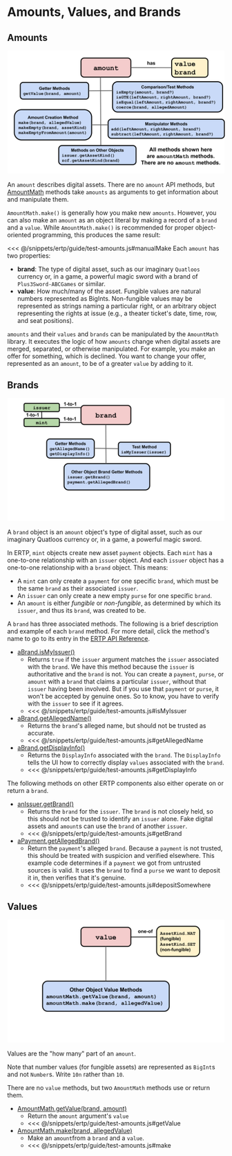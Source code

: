 # Amounts, Values, and Brands

## Amounts

![Amount methods](./assets/amount.svg) 

An `amount` describes digital assets. There are no `amount` API methods,
but [AmountMath](/reference/ertp-api/amount-math.md) methods take `amounts` as arguments
to get information about and manipulate them.

`AmountMath.make()` is generally how you make new `amounts`.
However, you can also make an `amount` as an object literal by making a record of
a `brand` and a `value`. While `AmountMath.make()` is recommended for proper 
object-oriented programming, this produces the same result:

<<< @/snippets/ertp/guide/test-amounts.js#manualMake
Each `amount` has two properties:
- **brand**: The type of digital asset, such as our imaginary `Quatloos` currency or,
  in a game, a powerful magic sword with a brand of `Plus3Sword-ABCGames` or similar.
- **value**: How much/many of the asset. Fungible values are natural
numbers represented as BigInts. Non-fungible values may be represented as strings naming a
particular right, or an arbitrary object representing the rights at
issue (e.g., a theater ticket's date, time, row, and seat positions).

`amounts` and their `values` and `brands` can be manipulated by the
`AmountMath` library. It executes the logic of how `amounts` change when
digital assets are merged, separated, or otherwise manipulated. For
example, you make an offer for something, which is declined. You want
to change your offer, represented as an `amount`, to be of a greater
`value` by adding to it.

## Brands

![Brand methods](./assets/brand.svg) 

A `brand` object is an `amount` object's type of digital asset, such as
our imaginary Quatloos currency or, in a game, a powerful magic
sword.

In ERTP, `mint` objects create new asset `payment`
objects. Each `mint` has a one-to-one relationship with an `issuer`
object. And each `issuer` object has a one-to-one
relationship with a `brand` object. This means:
- A `mint` can only create a `payment` for one specific `brand`, which
  must be the same `brand` as their associated `issuer`.
- An `issuer` can only create a new empty `purse`
for one specific `brand`.
- An `amount` is either *fungible* or *non-fungible*, as determined by which
its `issuer`, and thus its `brand`, was created to be. 

A `brand` has three associated methods. The following is a brief description 
and example of each `brand` method. For more detail, click the method's name 
to go to its entry in the [ERTP
API Reference](/reference/ertp-api/). 

- [aBrand.isMyIssuer()](/reference/ertp-api/brand.md#abrand-ismyissuer-allegedissuer)
  - Returns `true` if the `issuer` argument matches the `issuer` associated with the `brand`.
    We have this method because the `issuer` is authoritative and the `brand` is not. You can
    create a `payment`, `purse`, or `amount` with a `brand` that claims a particular `issuer`,
    without that `issuer` having been involved. But if you use that `payment` or `purse`, it won't be 
    accepted by genuine ones. So to know, you have to verify with the `issuer` to see if it agrees.
  - <<< @/snippets/ertp/guide/test-amounts.js#isMyIssuer
- [aBrand.getAllegedName()](/reference/ertp-api/brand.md#abrand-getallegedname)
  - Returns the `brand`'s alleged name, but should not be trusted as accurate.
  - <<< @/snippets/ertp/guide/test-amounts.js#getAllegedName
- [aBrand.getDisplayInfo()](/reference/ertp-api/brand.md#abrand-getdisplayinfo)
  - Returns the `DisplayInfo` associated with the `brand`. The `DisplayInfo`
    tells the UI how to correctly display `values` associated with the `brand`.
  - <<< @/snippets/ertp/guide/test-amounts.js#getDisplayInfo

The following methods on other ERTP components also either operate on or
return a `brand`.

- [anIssuer.getBrand()](/reference/ertp-api/issuer.md#anissuer-getbrand)
  - Returns the `brand` for the `issuer`. The `brand` is not closely
    held, so this should not be trusted to identify an `issuer`
    alone. Fake digital assets and `amount`s can use the `brand` of another `issuer`.
  - <<< @/snippets/ertp/guide/test-amounts.js#getBrand
- [aPayment.getAllegedBrand()](/reference/ertp-api/payment.md#apayment-getallegedbrand)
  - Return the `payment`'s alleged `brand`. Because a `payment`
  is not trusted, this should be treated with suspicion and verified
  elsewhere. This example code determines if a `payment` we got from untrusted sources
  is valid. It uses the `brand` to find a `purse` we want to deposit it in, then verifies
  that it's genuine.
  - <<< @/snippets/ertp/guide/test-amounts.js#depositSomewhere

## Values

![Value methods](./assets/value.svg) 

Values are the "how many" part of an `amount`. 

Note that number values (for fungible assets) are represented as `BigInt`s and
not `Number`s. Write `10n` rather than `10`.

There are no `value`
methods, but two `AmountMath` methods use or return them. 
- [AmountMath.getValue(brand, amount)](/reference/ertp-api/amount-math.md#amountmath-getvalue-brand-amount)
  - Return the `amount` argument's `value`
  - <<< @/snippets/ertp/guide/test-amounts.js#getValue
- [AmountMath.make(brand, allegedValue)](/reference/ertp-api/amount-math.md#amountmath-make-brand-allegedvalue)
  - Make an `amount`from a `brand` and a `value`. 
  - <<< @/snippets/ertp/guide/test-amounts.js#make
    
